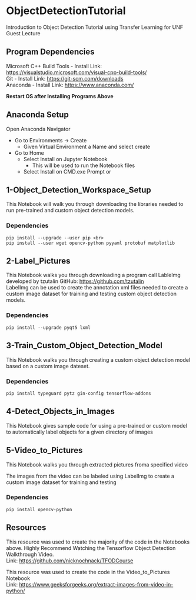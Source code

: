 # ObjectDetectionTutorial

Introduction to Object Detection Tutorial using Transfer Learning for UNF Guest Lecture

## Program Dependencies
Microsoft C++ Build Tools - Install Link: https://visualstudio.microsoft.com/visual-cpp-build-tools/ <br>
Git - Install Link: https://git-scm.com/downloads <br>
Anaconda - Install Link: https://www.anaconda.com/ <br>

**Restart OS after Installing Programs Above**

## Anaconda Setup
Open Anaconda Navigator
- Go to Environments -> Create
  - Given Virtual Environment a Name and select create
- Go to Home
  - Select Install on Jupyter Notebook
    - This will be used to run the Notebook files   
  - Select Install on CMD.exe Prompt or 

## 1-Object_Detection_Workspace_Setup
This Notebook will walk you through downloading the libraries needed to run pre-trained and custom object detection models.

### Dependencies
```
pip install --upgrade --user pip <br>
pip install --user wget opencv-python pyyaml protobuf matplotlib
```

## 2-Label_Pictures
This Notebook walks you through downloading a program call LableImg developed by tzutalin GitHub: https://github.com/tzutalin <br>
LabelImg can be used to create the annotation xml files needed to create a custom image dataset for training and testing custom object detection models.

### Dependencies
```
pip install --upgrade pyqt5 lxml 
```

## 3-Train_Custom_Object_Detection_Model
This Notebook walks you through creating a custom object detection model based on a custom image dateset. 

### Dependencies
```
pip install typeguard pytz gin-config tensorflow-addons
```

## 4-Detect_Objects_in_Images
This Notebook gives sample code for using a pre-trained or custom model to automatically label objects for a given directory of images

## 5-Video_to_Pictures
This Notebook walks you through extracted pictures froma specified video

The images from the video can be labeled using LabelImg to create a custom image dataset for training and testing

### Dependencies
```
pip install opencv-python
```

## Resources
This resource was used to create the majority of the code in the Notebooks above. Highly Recommend Watching the Tensorflow Object Detection Walkthrough Video. <br>
Link: https://github.com/nicknochnack/TFODCourse

This resource was used to create the code in the Video_to_Pictures Notebook <br>
Link: https://www.geeksforgeeks.org/extract-images-from-video-in-python/
